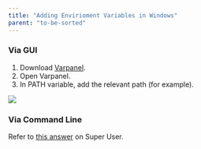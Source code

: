```yaml
---
title: "Adding Envirioment Variables in Windows"
parent: "to-be-sorted"
---
```


### Via GUI

1.  Download [Varpanel](http://implbits.com/products/varpanel/).
2.  Open Varpanel.
3.  In PATH variable, add the relevant path (for example).

![](//discourse-user-assets.s3.amazonaws.com/original/2X/2/2ba273241acdbf4164bae20216c975d0e2ceff08.gif)

### Via Command Line

Refer to [this answer](http://superuser.com/a/284351/275797) on Super User.
